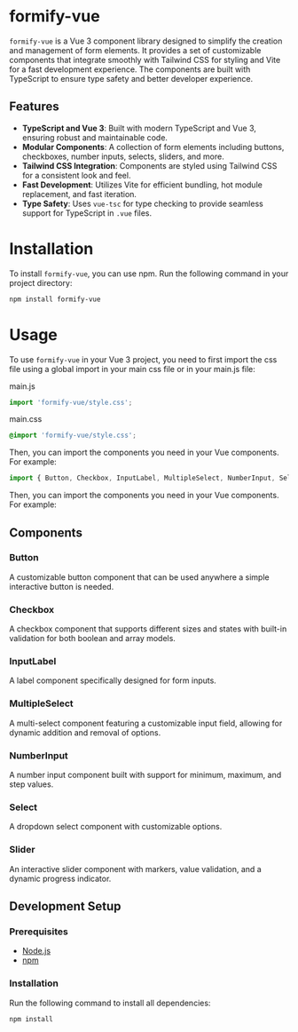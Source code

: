 # formify-vue

`formify-vue` is a Vue 3 component library designed to simplify the creation and management of form elements. It provides a set of customizable components that integrate smoothly with Tailwind CSS for styling and Vite for a fast development experience. The components are built with TypeScript to ensure type safety and better developer experience.

## Features

- **TypeScript and Vue 3**: Built with modern TypeScript and Vue 3, ensuring robust and maintainable code.
- **Modular Components**: A collection of form elements including buttons, checkboxes, number inputs, selects, sliders, and more.
- **Tailwind CSS Integration**: Components are styled using Tailwind CSS for a consistent look and feel.
- **Fast Development**: Utilizes Vite for efficient bundling, hot module replacement, and fast iteration.
- **Type Safety**: Uses `vue-tsc` for type checking to provide seamless support for TypeScript in `.vue` files.

# Installation
To install `formify-vue`, you can use npm. Run the following command in your project directory:

```sh
npm install formify-vue
```

# Usage

To use `formify-vue` in your Vue 3 project, you need to first import the css file using a global import in your main css file or in your main.js file:

main.js
```javascript
import 'formify-vue/style.css';
```
main.css
```css
@import 'formify-vue/style.css';
```

Then, you can import the components you need in your Vue components. For example:

```javascript
import { Button, Checkbox, InputLabel, MultipleSelect, NumberInput, Select, Slider } from 'formify-vue';
```

Then, you can import the components you need in your Vue components. For example:

## Components

### Button

A customizable button component that can be used anywhere a simple interactive button is needed.

### Checkbox

A checkbox component that supports different sizes and states with built-in validation for both boolean and array models.

### InputLabel

A label component specifically designed for form inputs.

### MultipleSelect

A multi-select component featuring a customizable input field, allowing for dynamic addition and removal of options.

### NumberInput

A number input component built with support for minimum, maximum, and step values.

### Select

A dropdown select component with customizable options.

### Slider

An interactive slider component with markers, value validation, and a dynamic progress indicator.

## Development Setup

### Prerequisites

- [Node.js](https://nodejs.org/)
- [npm](https://www.npmjs.com/)

### Installation

Run the following command to install all dependencies:

```sh
npm install